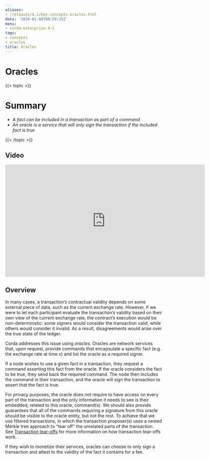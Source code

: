 ```yaml
---
aliases:
- /releases/4.1/key-concepts-oracles.html
date: '2020-01-08T09:59:25Z'
menu:
- corda-enterprise-4-1
tags:
- concepts
- oracles
title: Oracles
---
```



# Oracles


{{< topic >}}

# Summary


* *A fact can be included in a transaction as part of a command*
* *An oracle is a service that will only sign the transaction if the included fact is true*


{{< /topic >}}

## Video

<iframe src="https://player.vimeo.com/video/214157956" width="640" height="360" frameborder="0" webkitallowfullscreen="true" mozallowfullscreen="true" allowfullscreen="true"></iframe>


<p></p>


## Overview

In many cases, a transaction’s contractual validity depends on some external piece of data, such as the current
exchange rate. However, if we were to let each participant evaluate the transaction’s validity based on their own
view of the current exchange rate, the contract’s execution would be non-deterministic: some signers would consider the
transaction valid, while others would consider it invalid. As a result, disagreements would arise over the true state
of the ledger.

Corda addresses this issue using *oracles*. Oracles are network services that, upon request, provide commands
that encapsulate a specific fact (e.g. the exchange rate at time x) and list the oracle as a required signer.

If a node wishes to use a given fact in a transaction, they request a command asserting this fact from the oracle. If
the oracle considers the fact to be true, they send back the required command. The node then includes the command in
their transaction, and the oracle will sign the transaction to assert that the fact is true.

For privacy purposes, the oracle does not require to have access on every part of the transaction and the only
information it needs to see is their embedded, related to this oracle, command(s). We should also provide
guarantees that all of the commands requiring a signature from this oracle should be visible to
the oracle entity, but not the rest. To achieve that we use filtered transactions, in which the transaction proposer(s)
uses a nested Merkle tree approach to “tear off” the unrelated parts of the transaction. See [Transaction tear-offs](key-concepts-tearoffs.md)
for more information on how transaction tear-offs work.

If they wish to monetize their services, oracles can choose to only sign a transaction and attest to the validity of
the fact it contains for a fee.

